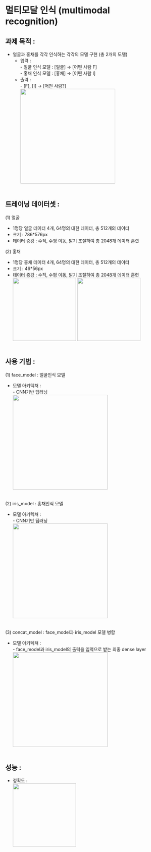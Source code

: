 # 멀티모달 인식 (multimodal recognition)
## **과제 목적 :**
  * 얼굴과 홍채를 각각 인식하는 각각의 모델 구현 (총 2개의 모델)  
    * 입력 :  
      \- 얼굴 인식 모델 : [얼굴] → [어떤 사람 F]  
      \- 홍채 인식 모델 : [홍채] → [어떤 사람 I]  
    * 출력 :  
      \- [F], [I] → [어떤 사람?]  <br/>
      <img src="https://user-images.githubusercontent.com/58112670/151374532-8637b249-b167-415a-9e44-4c8f3c9e714f.png" width="300">  <br/><br/>
      
## **트레이닝 데이터셋 :**
(1) 얼굴
  * 1명당 얼굴 데이터 4개, 64명의 대한 데이터, 총 512개의 데이터  
  * 크기 : 786*576px  
  * 데이터 증강 : 수직, 수평 이동, 밝기 조절하여 총 2048개 데이터 훈련  
    
(2) 홍채
  * 1명당 홍채 데이터 4개, 64명의 대한 데이터, 총 512개의 데이터  
  * 크기 : 46*56px  
  * 데이터 증강 : 수직, 수평 이동, 밝기 조절하여 총 2048개 데이터 훈련  <br/>
    <img src="https://user-images.githubusercontent.com/58112670/151369766-01ba419a-3bb0-4b58-8fcf-8c138ac4dc14.png" height="200"> <img src="https://user-images.githubusercontent.com/58112670/151369782-64a94b0b-d877-4698-a18c-bc1281b8a6eb.png" height="200">  <br/><br/>

## **사용 기법 :**
(1) face_model : 얼굴인식 모델  
  * 모델 아키텍쳐 :  
    \- CNN기반 딥러닝  
    <img src="https://user-images.githubusercontent.com/58112670/151373678-281adce6-cd18-4e61-a0d7-773ce963c7c2.png" width="300">  <br/><br/>

(2) iris_model : 홍채인식 모델  
  * 모델 아키텍쳐 :  
    \- CNN기반 딥러닝  
    <img src="https://user-images.githubusercontent.com/58112670/151373747-59a811b3-16ea-483e-b460-5c95baa0f1c1.png" width="300">  <br/><br/>
    
(3) concat_model : face_model과 iris_model 모델 병합
  * 모델 아키텍쳐 :  
    \- face_model과 iris_model의 출력을 입력으로 받는 최종 dense layer   
    <img src="https://user-images.githubusercontent.com/58112670/151374033-00af3700-9482-452e-8d34-3c4ea7afbdaf.png" width="300">  <br/><br/>

## **성능 :**  
  * 정확도 :   
    <img src="https://user-images.githubusercontent.com/58112670/151374124-82c3a4dc-d7a4-473c-90ca-042f56c81371.png" width="200">
